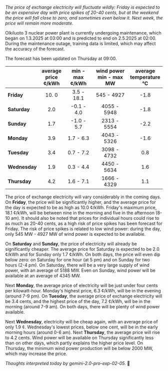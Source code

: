 *The price of exchange electricity will fluctuate wildly: Friday is expected to be an expensive day with price spikes of 20-40 cents, but at the weekend the price will fall close to zero, and sometimes even below it. Next week, the price will remain more moderate.*

Olkiluoto 3 nuclear power plant is currently undergoing maintenance, which began on 1.3.2025 at 03:00 and is predicted to end on 2.5.2025 at 02:00. During the maintenance outage, training data is limited, which may affect the accuracy of the forecast.

The forecast has been updated on Thursday at 09:00.

|   | average<br>price<br>¢/kWh | min - max<br>¢/kWh | wind power<br>min - max<br>MW | average<br>temperature<br>°C |
|:-------------|:----------------:|:----------------:|:-------------:|:-------------:|
| **Friday** | 10.  0 | 3.5 - 18.1 | 545 - 4927 | -1.8 |
| **Saturday** | 2.0 | -0.1 - 4.0 | 4055 - 5948 | -1.8 |
| **Sunday** | 1.7 | -1.0 - 5.7 | 2313 - 5554 | -2.2 |
| **Monday** | 3.9 | 1.7 - 6.3 | 4043 - 5326 | -1.6 |
| **Tuesday** | 3.4 | 0.7 - 7.2 | 3098 - 4732 | 0.8 |
| **Wednesday** | 1.9 | 0.3 - 4.4 | 4450 - 5634 | 1.6 |
| **Thursday** | 4.2 | 1.6 - 7.1 | 1666 - 4329 | 1.1 |

The price of exchange electricity will vary considerably in the coming days. On **Friday**, the price will be significantly higher, and the average price for the day is expected to be as high as 10.0 ¢/kWh. Friday's maximum price, 18.1 ¢/kWh, will be between nine in the morning and five in the afternoon (8-10 am). It should also be noted that prices for individual hours could rise to as much as 20-40 cents, as a high risk of price spikes has been forecast for Friday. The risk of price spikes is related to low wind power: during the day, only 545 MW - 4927 MW of wind power is expected to be available.

On **Saturday** and **Sunday**, the price of electricity will already be significantly cheaper. The average price for Saturday is expected to be 2.0 ¢/kWh and for Sunday only 1.7 ¢/kWh. On both days, the price will even dip below zero: on Saturday for one hour (at 5 pm) and on Sunday for two hours (2-4 pm). On Saturday, there will be a very large supply of wind power, with an average of 5188 MW. Even on Sunday, wind power will be available at an average of 4345 MW.

Next **Monday**, the average price of electricity will be just under four cents per kilowatt-hour. Monday's highest price, 6.3 ¢/kWh, will be in the evening (around 7-9 pm). On **Tuesday**, the average price of exchange electricity will be 3.4 cents, and the highest price of the day, 7.2 ¢/kWh, will be in the morning (around 7-9 am). On both days, there will be plenty of wind power available.

Next **Wednesday**, electricity will be cheap again, with an average price of only 1.9 ¢. Wednesday's lowest prices, below one cent, will be in the early morning hours (around 0-6 am). Next **Thursday**, the average price will rise to 4.2 cents. Wind power will be available on Thursday significantly less than on other days, which partly explains the higher price level. On Thursday, the minimum wind power production will be below 2000 MW, which may increase the price.

*Thoughts interpreted today by gemini-2.0-pro-exp-02-05.* 🍃

